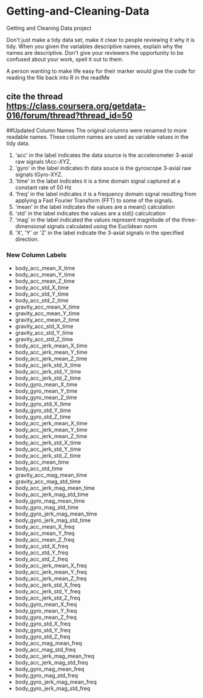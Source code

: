 Getting-and-Cleaning-Data
=========================

Getting and Cleaning Data project

Don't just make a tidy data set, make it clear to people reviewing it why it is tidy. When you given the variables descriptive names, explain why the names are descriptive. Don't give your reviewers the opportunity to be confused about your work, spell it out to them.

A person wanting to make life easy for their marker would give the code for reading the file back into R in the readMe

cite the thread https://class.coursera.org/getdata-016/forum/thread?thread_id=50
------------------------------------------
##Updated Column Names
The original columns were renamed to more readable names.  These column names are used as variable values in the tidy data.

1. 'acc' in the label indicates the data source is the accelerometer 3-axial raw signals tAcc-XYZ,
2. 'gyro' in the label indicates th data souce is the gyroscope 3-axial raw signals tGyro-XYZ.
3. 'time' in the label indicates it is a time domain signal captured at a constant rate of 50 Hz
4. 'freq' in the label indicates it is a frequency domain signal resulting from applying a Fast Fourier Transform (FFT) to some of the signals.
5. 'mean' in the label indicates the values are a mean() calculation
6. 'std' in the label indicates the values are a std() calculcation
7. 'mag' in the label indicated the values represent magnitude of the three-dimensional signals calculated using the Euclidean norm
8. 'X', 'Y' or 'Z' in the label indicate the 3-axial signals in the specified direction.

### New Column Labels
- body_acc_mean_X_time
- body_acc_mean_Y_time
- body_acc_mean_Z_time
- body_acc_std_X_time
- body_acc_std_Y_time
- body_acc_std_Z_time
- gravity_acc_mean_X_time
- gravity_acc_mean_Y_time
- gravity_acc_mean_Z_time
- gravity_acc_std_X_time
- gravity_acc_std_Y_time
- gravity_acc_std_Z_time
- body_acc_jerk_mean_X_time
- body_acc_jerk_mean_Y_time
- body_acc_jerk_mean_Z_time
- body_acc_jerk_std_X_time
- body_acc_jerk_std_Y_time
- body_acc_jerk_std_Z_time
- body_gyro_mean_X_time
- body_gyro_mean_Y_time
- body_gyro_mean_Z_time
- body_gyro_std_X_time
- body_gyro_std_Y_time
- body_gyro_std_Z_time
- body_acc_jerk_mean_X_time
- body_acc_jerk_mean_Y_time
- body_acc_jerk_mean_Z_time
- body_acc_jerk_std_X_time
- body_acc_jerk_std_Y_time
- body_acc_jerk_std_Z_time
- body_acc_mean_time
- body_acc_std_time
- gravity_acc_mag_mean_time
- gravity_acc_mag_std_time
- body_acc_jerk_mag_mean_time
- body_acc_jerk_mag_std_time
- body_gyro_mag_mean_time
- body_gyro_mag_std_time
- body_gyro_jerk_mag_mean_time
- body_gyro_jerk_mag_std_time
- body_acc_mean_X_freq
- body_acc_mean_Y_freq
- body_acc_mean_Z_freq
- body_acc_std_X_freq
- body_acc_std_Y_freq
- body_acc_std_Z_freq
- body_acc_jerk_mean_X_freq
- body_acc_jerk_mean_Y_freq
- body_acc_jerk_mean_Z_freq
- body_acc_jerk_std_X_freq
- body_acc_jerk_std_Y_freq
- body_acc_jerk_std_Z_freq
- body_gyro_mean_X_freq
- body_gyro_mean_Y_freq
- body_gyro_mean_Z_freq
- body_gyro_std_X_freq
- body_gyro_std_Y_freq
- body_gyro_std_Z_freq
- body_acc_mag_mean_freq
- body_acc_mag_std_freq
- body_acc_jerk_mag_mean_freq
- body_acc_jerk_mag_std_freq
- body_gyro_mag_mean_freq
- body_gyro_mag_std_freq
- body_gyro_jerk_mag_mean_freq
- body_gyro_jerk_mag_std_freq
